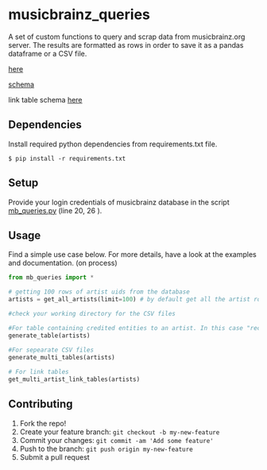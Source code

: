 # musicbrainz_queries


A set of custom functions to query and scrap data from musicbrainz.org server. The results are formatted as rows in order to save it as a pandas dataframe or a CSV file.

[here](https://musicbrainz.org/relationships)

[schema](https://wiki.musicbrainz.org/-/images/5/52/ngs.png)

link table schema [here](https://musicbrainz.org/doc/MusicBrainz_Database/Schema#Relationship_table_structure)





## Dependencies

Install required python dependencies from requirements.txt file.

    $ pip install -r requirements.txt

## Setup

Provide your login credentials of musicbrainz database in the script [mb_queries.py](https://github.com/albincorreya/musicbrainz_queries/blob/master/mb_queries.py) (line 20, 26 ).

## Usage


Find a simple use case below. For more details, have a look at the examples and documentation. (on process)

  ```python
  from mb_queries import *
 
  # getting 100 rows of artist uids from the database
  artists = get_all_artists(limit=100) # by default get all the artist rows from the database if no limits specified
  
  #check your working directory for the CSV files
  
  #For table containing credited entities to an artist. In this case "recording, release_group, and work".
  generate_table(artists)  
  
  #For sepearate CSV files
  generate_multi_tables(artists)
   
  # For link tables
  get_multi_artist_link_tables(artists)
  
  ```


## Contributing
1. Fork the repo!
2. Create your feature branch: `git checkout -b my-new-feature`
3. Commit your changes: `git commit -am 'Add some feature'`
4. Push to the branch: `git push origin my-new-feature`
5. Submit a pull request
